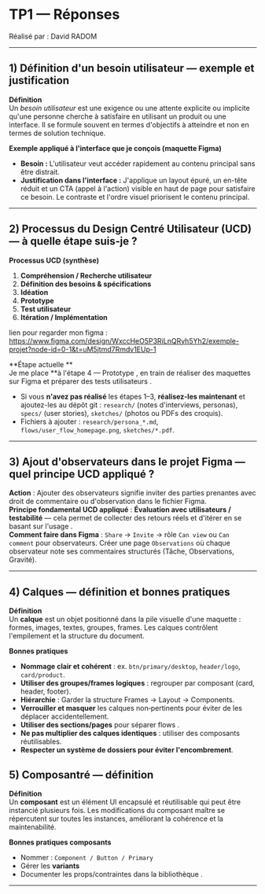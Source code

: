 # TP1 — Réponses
Réalisé par : David RADOM  

---

## 1) Définition d'un besoin utilisateur — exemple et justification
**Définition**  
Un *besoin utilisateur* est une exigence ou une attente explicite ou implicite qu'une personne  cherche à satisfaire en utilisant un produit ou une interface. Il se formule souvent en termes d'objectifs à atteindre  et non en termes de solution technique.

**Exemple appliqué à l'interface que je conçois (maquette Figma)**  
- **Besoin :** L'utilisateur veut accéder rapidement au contenu principal sans être distrait.  
- **Justification dans l'interface :** J'applique un layout épuré, un en-tête réduit et un CTA (appel à l'action) visible en haut de page pour satisfaire ce besoin. Le contraste et l'ordre visuel priorisent le contenu principal.

---

## 2) Processus du Design Centré Utilisateur (UCD) — à quelle étape suis‑je ?
**Processus UCD (synthèse)**  
1. **Compréhension / Recherche utilisateur** 
2. **Définition des besoins & spécifications**  
3. **Idéation**   
4. **Prototype**   
5. **Test utilisateur** 
6. **Itération / Implémentation**

lien pour regarder mon figma : https://www.figma.com/design/WxccHeO5P3RiLnQRyh5Yh2/exemple-projet?node-id=0-1&t=uM5jtmd7Rmdv1EUp-1

**Étape actuelle **  
Je me place **à l'étape 4 — Prototype , en train de réaliser des maquettes sur Figma et préparer des tests utilisateurs .  
- Si vous **n'avez pas réalisé** les étapes 1–3, **réalisez-les maintenant** et ajoutez-les au dépôt git : `research/` (notes d'interviews, personas), `specs/` (user stories), `sketches/` (photos ou PDFs des croquis).  
- Fichiers à ajouter : `research/persona_*.md`, `flows/user_flow_homepage.png`, `sketches/*.pdf`.

---

## 3) Ajout d'observateurs dans le projet Figma — quel principe UCD appliqué ?
**Action** : Ajouter des observateurs signifie inviter des parties prenantes  avec droit de commentaire ou d'observation dans le fichier Figma.  
**Principe fondamental UCD appliqué** : **Évaluation avec utilisateurs / testabilité** — cela permet de collecter des retours réels et d'itérer en se basant sur l'usage .  
**Comment faire dans Figma** : `Share` → `Invite` → rôle `Can view` ou `Can comment` pour observateurs. Créer une page `Observations` où chaque observateur note ses commentaires structurés (Tâche, Observations, Gravité).

---

## 4) Calques  — définition et bonnes pratiques
**Définition**  
Un **calque**  est un objet positionné dans la pile visuelle d'une maquette : formes, images, textes, groupes, frames. Les calques contrôlent l'empilement  et la structure du document.

**Bonnes pratiques**  
- **Nommage clair et cohérent** : ex. `btn/primary/desktop`, `header/logo`, `card/product`.  
- **Utiliser des groupes/frames logiques** : regrouper par composant (card, header, footer).  
- **Hiérarchie** : Garder la structure Frames → Layout → Components.  
- **Verrouiller et masquer** les calques non‑pertinents pour éviter de les déplacer accidentellement.  
- **Utiliser des sections/pages** pour séparer flows .  
- **Ne pas multiplier des calques identiques** : utiliser des composants réutilisables.  
- **Respecter un système de dossiers  pour éviter l'encombrement**.

## 5) Composantré  — définition
**Définition**  
Un **composant** est un élément UI encapsulé et réutilisable  qui peut être instancié plusieurs fois. Les modifications du composant maître se répercutent sur toutes les instances, améliorant la cohérence et la maintenabilité.

**Bonnes pratiques composants**  
- Nommer : `Component / Button / Primary`  
- Gérer les **variants** 
- Documenter les props/contraintes dans la bibliothèque .

---


